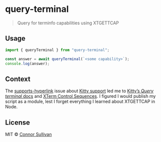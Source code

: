 # query-terminal

> Query for terminfo capabilities using XTGETTCAP

## Usage

```js
import { queryTerminal } from "query-terminal";

const answer = await queryTerminal(`<some capability>`);
console.log(answer);
```

## Context

The [supports-hyperlink] issue about [Kitty support][kitty-support] led me to
[Kitty’s _Query terminal_ docs][kitty-docs] and [XTerm Control
Sequences][xterm-control-sequences]. I figured I would publish my script as a
module, lest I forget everything I learned about XTGETTCAP in Node.

[supports-hyperlink]: https://github.com/jamestalmage/supports-hyperlinks#readme
[kitty-support]: https://github.com/jamestalmage/supports-hyperlinks/issues/10
[kitty-docs]: https://sw.kovidgoyal.net/kitty/kittens/query_terminal/
[xterm-control-sequences]: https://invisible-island.net/xterm/ctlseqs/ctlseqs.html

## License

MIT © [Connor Sullivan](https://github.com/connorjs)
